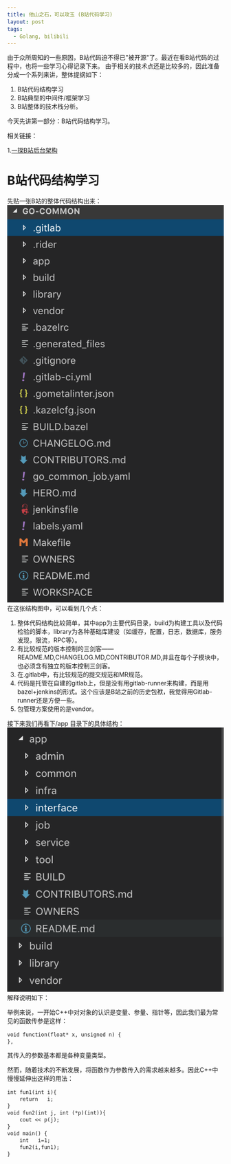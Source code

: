 ```yaml
---
title: 他山之石，可以攻玉 (B站代码学习)
layout: post
tags:
  - Golang, bilibili
---
```



由于众所周知的一些原因，B站代码迫不得已"被开源"了。最近在看B站代码的过程中，也将一些学习心得记录下来。
由于相关的技术点还是比较多的，因此准备分成一个系列来讲，整体提纲如下：
 1. B站代码结构学习
 2. B站典型的中间件/框架学习
 3. B站整体的技术栈分析。
 
今天先讲第一部分：B站代码结构学习。


相关链接：

1.[一探B站后台架构](https://studygolang.com/articles/19995#reply0)


# B站代码结构学习
先贴一张B站的整体代码结构出来：
![](/media/files/2019/05/B站目录结构.png)
在这张结构图中，可以看到几个点：
1. 整体代码结构比较简单，其中app为主要代码目录，build为构建工具以及代码检验的脚本，library为各种基础库建设（如缓存，配置，日志，数据库，服务发现，限流，RPC等）。
2. 有比较规范的版本控制的三剑客——README.MD,CHANGELOG.MD,CONTRIBUTOR.MD,并且在每个子模块中，也必须含有独立的版本控制三剑客。
3. 在.gitlab中，有比较规范的提交规范和MR规范。
4. 代码是托管在自建的gitlab上，但是没有用gitlab-runner来构建，而是用bazel+jenkins的形式。这个应该是B站之前的历史包袱，我觉得用Gitlab-runner还是方便一些。
5. 包管理方案使用的是vendor。

接下来我们再看下/app 目录下的具体结构：
![](/media/files/2019/05/B站:app目录结构.png)
解释说明如下：


举例来说，一开始C++中对对象的认识是变量、参量、指针等，因此我们最为常见的函数传参是这样：

    void function(float* x, unsigned n) {
    },
    
其传入的参数基本都是各种变量类型。

然而，随着技术的不断发展，将函数作为参数传入的需求越来越多。因此C++中慢慢延伸出这样的用法：

    int fun1(int i){ 
        return   i; 
    } 
    void fun2(int j, int (*p)(int)){ 
        cout << p(j); 
    } 
    void main() { 
        int   i=1; 
        fun2(i,fun1); 
    } 
    








